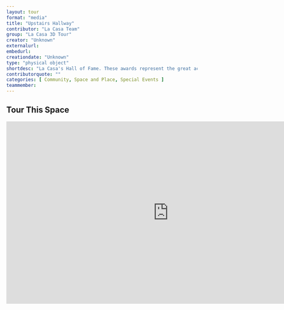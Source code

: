 ```yaml
---
layout: tour
format: "media"
title: "Upstairs Hallway"
contributor: "La Casa Team"
group: "La Casa 3D Tour"
creator: "Unknown"
externalurl: 
embedurl: 
creationdate: "Unknown"
type: "physical object"
shortdesc: "La Casa's Hall of Fame. These awards represent the great accomplishments individual Latine students and organizations have made over the years. These awards show the power of students!"
contributorquote: ""
categories: [ Community, Space and Place, Special Events ]
teammember: 
---
```


## Tour This Space

<iframe width="853" height="480" src="https://my.matterport.com/show/?m=gv4FA5FjbQf&ss=133&sr=-.6%2C.06&tag=dF5lUu3rkQ6&pin-pos=10.43%2C3.38%2C-7.55" frameborder="0" allowfullscreen allow="xr-spatial-tracking"></iframe>